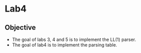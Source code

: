 # Lab4
## Objective
* The goal of labs 3, 4 and 5 is to implement the LL(1) parser.
* The goal of lab4 is to implement the parsing table.